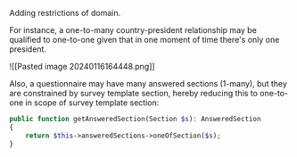 Adding restrictions of domain. 

For instance, a one-to-many country-president relationship may be qualified to one-to-one given that in one moment of time there's only one president.

![[Pasted image 20240116164448.png]]

Also, a questionnaire may have many answered sections (1-many), but they are constrained by survey template section, hereby reducing this to one-to-one in scope of survey template section:
```php
public function getAnsweredSection(Section $s): AnsweredSection
{
	return $this->answeredSections->oneOfSection($s);
}
```